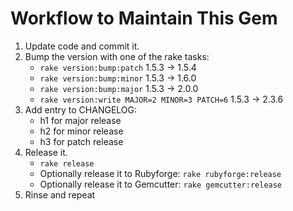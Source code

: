 # Workflow to Maintain This Gem

1. Update code and commit it.
2. Bump the version with one of the rake tasks:
   * `rake version:bump:patch` 1.5.3 -> 1.5.4
   * `rake version:bump:minor` 1.5.3 -> 1.6.0
   * `rake version:bump:major` 1.5.3 -> 2.0.0
   * `rake version:write MAJOR=2 MINOR=3 PATCH=6` 1.5.3 -> 2.3.6
3. Add entry to CHANGELOG:
   * h1 for major release
   * h2 for minor release
   * h3 for patch release
4. Release it.
   * `rake release`
   * Optionally release it to Rubyforge: `rake rubyforge:release`
   * Optionally release it to Gemcutter: `rake gemcutter:release`
5. Rinse and repeat
